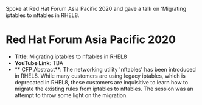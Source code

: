 Spoke at Red Hat Forum Asia Pacific 2020 and gave a talk on ‘Migrating iptables to nftables in RHEL8. 

# Red Hat Forum Asia Pacific 2020

- **Title**: Migrating iptables to nftables in RHEL8
- **YouTube Link**: TBA
- ** CFP Abstract**: The networking utility 'nftables' has been introduced in RHEL8. While many customers are using legacy iptables, 
                     which is deprecated in RHEL8, these customers are inquisitive to learn how to migrate the existing rules from iptables to nftables. 
                     The session was an attempt to throw some light on the migration.
